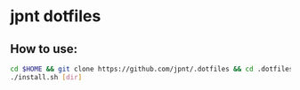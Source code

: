 # jpnt dotfiles

## How to use:

```sh
cd $HOME && git clone https://github.com/jpnt/.dotfiles && cd .dotfiles
./install.sh [dir]
```

